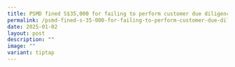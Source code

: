 ```yaml
---
title: PSMD fined S$35,000 for failing to perform customer due diligence measures
permalink: /psmd-fined-s-35-000-for-failing-to-perform-customer-due-diligence-measures/
date: 2025-01-02
layout: post
description: ""
image: ""
variant: tiptap
---
```


